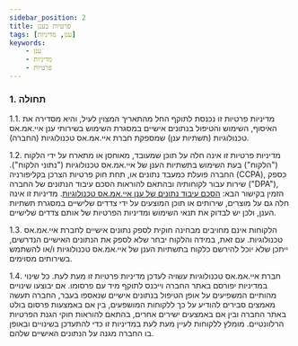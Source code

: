 ```yaml
---
sidebar_position: 2
title: פרטיות בענן
tags: [ענן, מדיניות]
keywords:
    - ענן
    - מדיניות
    - פרטיות
---
```


### 1. תחולה
1.1. מדיניות פרטיות זו נכנסת לתוקף החל מהתאריך המצוין לעיל, והיא מסדירה את האיסוף, השימוש והטיפול בנתונים אישיים במסגרת השימוש בשירותי ענן איי.אמ.אס טכנולוגיות (תשתיות ענן) שמספקת חברת איי.אמ.אס טכנולוגיות (החברה).

1.2. מדיניות פרטיות זו אינה חלה על תוכן שמעובד, מאוחסן או מתארח על ידי הלקוח ("הלקוח") בעת השימוש בתשתיות הענן של איי.אמ.אס טכנולוגיות ("נתוני הלקוח"). החברה פועלת כמעבד נתונים או, תחת חוק פרטיות הצרכן בקליפורניה (CCPA), כספק שירות עבור לקוחותיה ובהתאם להוראות הסכם עיבוד הנתונים של החברה ("DPA"), הזמין בקישור הבא: [הסכם עיבוד נתונים של ענן איי.אמ.אס טכנולוגיות](https://docs.cloud.ims-network.net/dpa). מדיניות זו אינה חלה גם על מוצרים, שירותים או תוכן המוצעים על ידי צדדים שלישיים במסגרת תשתיות הענן, ולכן יש לבדוק את תנאי השימוש ומדיניות הפרטיות של אותם צדדים שלישיים.

1.3. הלקוחות אינם מחויבים מבחינה חוקית לספק נתונים אישיים לחברת איי.אמ.אס טכנולוגיות. עם זאת, במידה והלקוח יבחר שלא לספק את הנתונים האישיים הנדרשים, ייתכן שלא יוכל להירשם כלקוח בתשתיות הענן של איי.אמ.אס טכנולוגיות ו/או להשתמש בשירותים מסוימים.

1.4. חברת איי.אמ.אס טכנולוגיות עשויה לעדכן מדיניות פרטיות זו מעת לעת. כל שינוי במדיניות יפורסם באתר החברה וייכנס לתוקף מיד עם פרסומו. אם יבוצעו שינויים מהותיים המשפיעים על אופן הטיפול בנתונים אישיים שנאספו בעבר, החברה תעשה מאמצים סבירים להודיע על כך ללקוחות המושפעים, בין אם באמצעות פרסום בולט באתר החברה ובין אם באמצעים ישירים אחרים, בהתאם להוראות חוקי הגנת הפרטיות הרלוונטיים. מומלץ ללקוחות לעיין מעת לעת במדיניות זו כדי להתעדכן בשינויים ובאופן בו החברה מגנה על הנתונים האישיים שלהם.